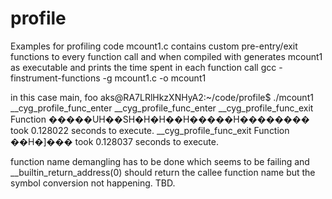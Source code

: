 
# profile
Examples for profiling code
mcount1.c contains custom pre-entry/exit functions to every function call and when compiled with  generates mcount1 as executable and prints the time spent in each function call
gcc -finstrument-functions -g mcount1.c -o mcount1

in this case main, foo
aks@RA7LRlHkzXNHyA2:~/code/profile$ ./mcount1
__cyg_profile_func_enter
__cyg_profile_func_enter
__cyg_profile_func_exit
Function �����UH��SH�H�H��H�����H�������� took 0.128022 seconds to execute.
__cyg_profile_func_exit
Function ��H�]��� took 0.128037 seconds to execute.

function name demangling has to be done which seems to be failing and __builtin_return_address(0) should return the callee function name but the symbol conversion not happening. TBD.
